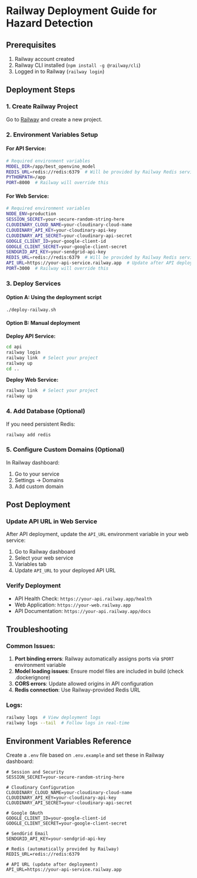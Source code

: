# Railway Deployment Guide for Hazard Detection

## Prerequisites
1. Railway account created
2. Railway CLI installed (`npm install -g @railway/cli`)
3. Logged in to Railway (`railway login`)

## Deployment Steps

### 1. Create Railway Project
Go to [Railway](https://railway.app) and create a new project.

### 2. Environment Variables Setup

#### For API Service:
```bash
# Required environment variables
MODEL_DIR=/app/best_openvino_model
REDIS_URL=redis://redis:6379  # Will be provided by Railway Redis service
PYTHONPATH=/app
PORT=8000  # Railway will override this
```

#### For Web Service:
```bash
# Required environment variables
NODE_ENV=production
SESSION_SECRET=your-secure-random-string-here
CLOUDINARY_CLOUD_NAME=your-cloudinary-cloud-name
CLOUDINARY_API_KEY=your-cloudinary-api-key
CLOUDINARY_API_SECRET=your-cloudinary-api-secret
GOOGLE_CLIENT_ID=your-google-client-id
GOOGLE_CLIENT_SECRET=your-google-client-secret
SENDGRID_API_KEY=your-sendgrid-api-key
REDIS_URL=redis://redis:6379  # Will be provided by Railway Redis service
API_URL=https://your-api-service.railway.app  # Update after API deployment
PORT=3000  # Railway will override this
```

### 3. Deploy Services

#### Option A: Using the deployment script
```bash
./deploy-railway.sh
```

#### Option B: Manual deployment

**Deploy API Service:**
```bash
cd api
railway login
railway link  # Select your project
railway up
cd ..
```

**Deploy Web Service:**
```bash
railway link  # Select your project  
railway up
```

### 4. Add Database (Optional)
If you need persistent Redis:
```bash
railway add redis
```

### 5. Configure Custom Domains (Optional)
In Railway dashboard:
1. Go to your service
2. Settings → Domains
3. Add custom domain

## Post Deployment

### Update API URL in Web Service
After API deployment, update the `API_URL` environment variable in your web service:
1. Go to Railway dashboard
2. Select your web service
3. Variables tab
4. Update `API_URL` to your deployed API URL

### Verify Deployment
- API Health Check: `https://your-api.railway.app/health`
- Web Application: `https://your-web.railway.app`
- API Documentation: `https://your-api.railway.app/docs`

## Troubleshooting

### Common Issues:
1. **Port binding errors**: Railway automatically assigns ports via `$PORT` environment variable
2. **Model loading issues**: Ensure model files are included in build (check .dockerignore)
3. **CORS errors**: Update allowed origins in API configuration
4. **Redis connection**: Use Railway-provided Redis URL

### Logs:
```bash
railway logs  # View deployment logs
railway logs --tail  # Follow logs in real-time
```

## Environment Variables Reference

Create a `.env` file based on `.env.example` and set these in Railway dashboard:

```env
# Session and Security
SESSION_SECRET=your-secure-random-string-here

# Cloudinary Configuration  
CLOUDINARY_CLOUD_NAME=your-cloudinary-cloud-name
CLOUDINARY_API_KEY=your-cloudinary-api-key
CLOUDINARY_API_SECRET=your-cloudinary-api-secret

# Google OAuth
GOOGLE_CLIENT_ID=your-google-client-id
GOOGLE_CLIENT_SECRET=your-google-client-secret

# SendGrid Email
SENDGRID_API_KEY=your-sendgrid-api-key

# Redis (automatically provided by Railway)
REDIS_URL=redis://redis:6379

# API URL (update after deployment)
API_URL=https://your-api-service.railway.app
```